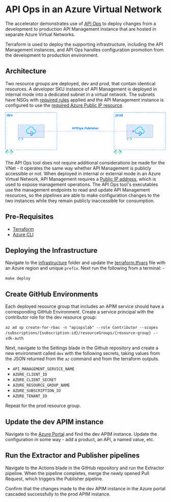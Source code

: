 # API Ops in an Azure Virtual Network

The accelerator demonstrates use of [API Ops](https://azure.github.io/apiops/apiops/0-labPrerequisites/) to deploy changes from a development to production API Management instance that are hosted in separate Azure Virtual Networks.

Terraform is used to deploy the supporting infrastructure, including the API Management instances, and API Ops handles configuration promotion from the development to production environment.

## Architecture

Two resource groups are deployed, dev and prod, that contain identical resources. A developer SKU instance of API Management is deployed in internal mode into a dedicated subnet in a virtual network. The subnets have NSGs with [required rules](https://learn.microsoft.com/en-us/azure/api-management/api-management-using-with-vnet?tabs=stv2#configure-nsg-rules) applied and the API Management instance is configured to use the [required Azure Public IP resource](https://learn.microsoft.com/en-us/azure/api-management/api-management-using-with-vnet?tabs=stv2#prerequisites).

![Architecture](./assets/architecture.png)

The API Ops tool does not require additional considerations be made for the VNet - it operates the same way whether API Management is publicly accessible or not. When deployed in internal or external mode in an Azure Virtual Network, API Management requires a [Public IP address](https://learn.microsoft.com/en-us/azure/virtual-network/ip-services/public-ip-addresses), which is used to expose management operations. The API Ops tool's executables use the management endpoints to read and update API Management resources, so the pipelines are able to make configuration changes to the two instances while they remain publicly inaccessible for consumption.

## Pre-Requisites

- [Terraform](https://www.terraform.io/downloads.html)
- [Azure CLI](https://docs.microsoft.com/cli/azure/install-azure-cli)

## Deploying the Infrastructure

Navigate to the [infrastructure](./infrastructure/) folder and update the [terraform.tfvars](./infrastructure/terraform.tfvars) file with an Azure region and unique `prefix`. Next run the following from a terminal: -

`make deploy`

## Create GitHub Environments

Each deployed resource group that includes an APIM service should have a corresponding GitHub Environment. Create a service principal with the contributor role for the dev resource group:

`az ad sp create-for-rbac -n "apiopslab" --role Contributor --scopes /subscriptions/{subscription-id}/resourceGroups/{resource-group} --sdk-auth`

Next, navigate to the Settings blade in the Github repository and create a new environment called `dev` with the following secrets, taking values from the JSON returned from the `az` command and from the terraform outputs.

- `API_MANAGEMENT_SERVICE_NAME`
- `AZURE_CLIENT_ID`
- `AZURE_CLIENT_SECRET`
- `AZURE_RESOURCE_GROUP_NAME`
- `AZURE_SUBSCRIPTION_ID`
- `AZURE_TENANT_ID`

Repeat for the prod resource group.

## Update the dev APIM instance

Navigate to the [Azure Portal](https://portal.azure.com/) and find the dev APIM instance. Update the configuration in some way - add a product, an API, a named value, etc.

## Run the Extractor and Publisher pipelines

Navigate to the Actions blade in the GitHub repository and run the Extractor pipeline. When the pipeline completes, merge the newly opened Pull Request, which triggers the Publisher pipeline.

Confirm that the changes made to the dev APIM instance in the Azure portal cascaded successfully to the prod APIM instance.
